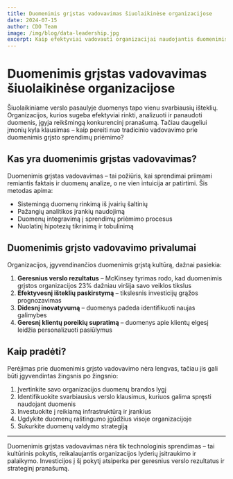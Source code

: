 ```yaml
---
title: Duomenimis grįstas vadovavimas šiuolaikinėse organizacijose
date: 2024-07-15
author: CDO Team
image: /img/blog/data-leadership.jpg
excerpt: Kaip efektyviai vadovauti organizacijai naudojantis duomenimis ir analitika
---
```


# Duomenimis grįstas vadovavimas šiuolaikinėse organizacijose

Šiuolaikiniame verslo pasaulyje duomenys tapo vienu svarbiausių išteklių. Organizacijos, kurios sugeba efektyviai rinkti, analizuoti ir panaudoti duomenis, įgyja reikšmingą konkurencinį pranašumą. Tačiau daugeliui įmonių kyla klausimas – kaip pereiti nuo tradicinio vadovavimo prie duomenimis grįsto sprendimų priėmimo?

## Kas yra duomenimis grįstas vadovavimas?

Duomenimis grįstas vadovavimas – tai požiūris, kai sprendimai priimami remiantis faktais ir duomenų analize, o ne vien intuicija ar patirtimi. Šis metodas apima:

- Sistemingą duomenų rinkimą iš įvairių šaltinių
- Pažangių analitikos įrankių naudojimą
- Duomenų integravimą į sprendimų priėmimo procesus
- Nuolatinį hipotezių tikrinimą ir tobulinimą

## Duomenimis grįsto vadovavimo privalumai

Organizacijos, įgyvendinančios duomenimis grįstą kultūrą, dažnai pasiekia:

1. **Geresnius verslo rezultatus** – McKinsey tyrimas rodo, kad duomenimis grįstos organizacijos 23% dažniau viršija savo veiklos tikslus
2. **Efektyvesnį išteklių paskirstymą** – tikslesnis investicijų grąžos prognozavimas
3. **Didesnį inovatyvumą** – duomenys padeda identifikuoti naujas galimybes
4. **Geresnį klientų poreikių supratimą** – duomenys apie klientų elgesį leidžia personalizuoti pasiūlymus

## Kaip pradėti?

Perėjimas prie duomenimis grįsto vadovavimo nėra lengvas, tačiau jis gali būti įgyvendintas žingsnis po žingsnio:

1. Įvertinkite savo organizacijos duomenų brandos lygį
2. Identifikuokite svarbiausius verslo klausimus, kuriuos galima spręsti naudojant duomenis
3. Investuokite į reikiamą infrastruktūrą ir įrankius
4. Ugdykite duomenų raštingumo įgūdžius visoje organizacijoje
5. Sukurkite duomenų valdymo strategiją

---

Duomenimis grįstas vadovavimas nėra tik technologinis sprendimas – tai kultūrinis pokytis, reikalaujantis organizacijos lyderių įsitraukimo ir palaikymo. Investicijos į šį pokytį atsiperka per geresnius verslo rezultatus ir strateginį pranašumą. 
